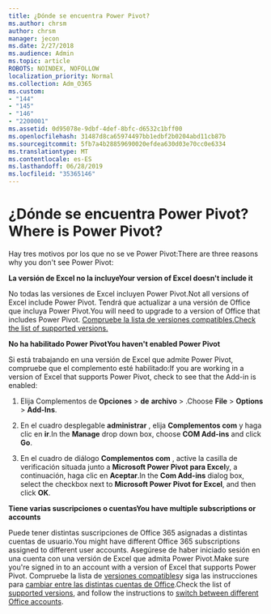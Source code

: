 ```yaml
---
title: ¿Dónde se encuentra Power Pivot?
ms.author: chrsm
author: chrsm
manager: jecon
ms.date: 2/27/2018
ms.audience: Admin
ms.topic: article
ROBOTS: NOINDEX, NOFOLLOW
localization_priority: Normal
ms.collection: Adm_O365
ms.custom:
- "144"
- "145"
- "146"
- "2200001"
ms.assetid: 0d95078e-9dbf-4def-8bfc-d6532c1bff00
ms.openlocfilehash: 31487d8ca65974497bb1edbf2b0204abd11cb87b
ms.sourcegitcommit: 5fb7a4b28859690020efdea630d03e70cc0e6334
ms.translationtype: MT
ms.contentlocale: es-ES
ms.lasthandoff: 06/28/2019
ms.locfileid: "35365146"
---
```

# <a name="where-is-power-pivot"></a><span data-ttu-id="65448-102">¿Dónde se encuentra Power Pivot?</span><span class="sxs-lookup"><span data-stu-id="65448-102">Where is Power Pivot?</span></span>

<span data-ttu-id="65448-103">Hay tres motivos por los que no se ve Power Pivot:</span><span class="sxs-lookup"><span data-stu-id="65448-103">There are three reasons why you don't see Power Pivot:</span></span>
  
<span data-ttu-id="65448-104">**La versión de Excel no la incluye**</span><span class="sxs-lookup"><span data-stu-id="65448-104">**Your version of Excel doesn't include it**</span></span>
  
<span data-ttu-id="65448-105">No todas las versiones de Excel incluyen Power Pivot.</span><span class="sxs-lookup"><span data-stu-id="65448-105">Not all versions of Excel include Power Pivot.</span></span> <span data-ttu-id="65448-106">Tendrá que actualizar a una versión de Office que incluya Power Pivot.</span><span class="sxs-lookup"><span data-stu-id="65448-106">You will need to upgrade to a version of Office that includes Power Pivot.</span></span> [<span data-ttu-id="65448-107">Compruebe la lista de versiones compatibles.</span><span class="sxs-lookup"><span data-stu-id="65448-107">Check the list of supported versions.</span></span>](https://support.office.com/article/aa64e217-4b6e-410b-8337-20b87e1c2a4b.aspx)
  
<span data-ttu-id="65448-108">**No ha habilitado Power Pivot**</span><span class="sxs-lookup"><span data-stu-id="65448-108">**You haven't enabled Power Pivot**</span></span>
  
<span data-ttu-id="65448-109">Si está trabajando en una versión de Excel que admite Power Pivot, compruebe que el complemento esté habilitado:</span><span class="sxs-lookup"><span data-stu-id="65448-109">If you are working in a version of Excel that supports Power Pivot, check to see that the Add-in is enabled:</span></span>
  
1. <span data-ttu-id="65448-110">Elija Complementos de **Opciones** \> **de** **archivo** \> .</span><span class="sxs-lookup"><span data-stu-id="65448-110">Choose **File** \> **Options** \> **Add-Ins**.</span></span>

2. <span data-ttu-id="65448-111">En el cuadro desplegable **administrar** , elija **Complementos com** y haga clic en **ir**.</span><span class="sxs-lookup"><span data-stu-id="65448-111">In the **Manage** drop down box, choose **COM Add-ins** and click **Go**.</span></span>

3. <span data-ttu-id="65448-112">En el cuadro de diálogo **Complementos com** , active la casilla de verificación situada junto a **Microsoft Power Pivot para Excel**y, a continuación, haga clic en **Aceptar**.</span><span class="sxs-lookup"><span data-stu-id="65448-112">In the **Com Add-ins** dialog box, select the checkbox next to **Microsoft Power Pivot for Excel**, and then click **OK**.</span></span>

<span data-ttu-id="65448-113">**Tiene varias suscripciones o cuentas**</span><span class="sxs-lookup"><span data-stu-id="65448-113">**You have multiple subscriptions or accounts**</span></span>
  
<span data-ttu-id="65448-114">Puede tener distintas suscripciones de Office 365 asignadas a distintas cuentas de usuario.</span><span class="sxs-lookup"><span data-stu-id="65448-114">You might have different Office 365 subscriptions assigned to different user accounts.</span></span> <span data-ttu-id="65448-115">Asegúrese de haber iniciado sesión en una cuenta con una versión de Excel que admita Power Pivot.</span><span class="sxs-lookup"><span data-stu-id="65448-115">Make sure you're signed in to an account with a version of Excel that supports Power Pivot.</span></span> <span data-ttu-id="65448-116">Compruebe la lista de [versiones compatibles](https://support.office.com/article/aa64e217-4b6e-410b-8337-20b87e1c2a4b.aspx)y siga las instrucciones para [cambiar entre las distintas cuentas de Office](https://support.office.com/article/b9582171-fd1f-4284-9846-bdd72bb28426.aspx#BKMK_WebSwitchAccounts).</span><span class="sxs-lookup"><span data-stu-id="65448-116">Check the list of [supported versions](https://support.office.com/article/aa64e217-4b6e-410b-8337-20b87e1c2a4b.aspx), and follow the instructions to [switch between different Office accounts](https://support.office.com/article/b9582171-fd1f-4284-9846-bdd72bb28426.aspx#BKMK_WebSwitchAccounts).</span></span>
